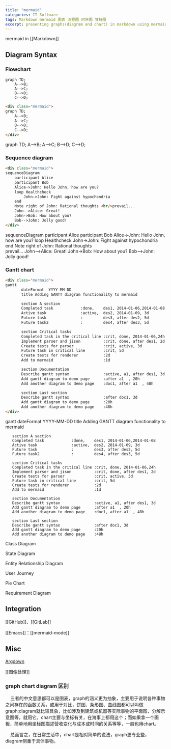 ```yaml
---
title: "mermaid"
categories: IT Software
tags: Markdown mermaid 图表 流程图 时序图 甘特图
excerpt: presenting graphs(diagram and chart) in markdown using mermaid.
---
```



mermaid in [[Markdown]]


## Diagram Syntax


### Flowchart

```mermaid
graph TD;
    A-->B;
    A-->C;
    B-->D;
    C-->D;
```


```html
<div class="mermaid">
graph TD;
    A-->B;
    A-->C;
    B-->D;
    C-->D;
</div>
```


<div class="mermaid">
graph TD;
    A-->B;
    A-->C;
    B-->D;
    C-->D;
</div>


### Sequence diagram

```html
<div class="mermaid">
sequenceDiagram
    participant Alice
    participant Bob
    Alice->John: Hello John, how are you?
    loop Healthcheck
        John->John: Fight against hypochondria
    end
    Note right of John: Rational thoughts <br/>prevail...
    John-->Alice: Great!
    John->Bob: How about you?
    Bob-->John: Jolly good!
</div>
```

<div class="mermaid">
sequenceDiagram
    participant Alice
    participant Bob
    Alice->John: Hello John, how are you?
    loop Healthcheck
        John->John: Fight against hypochondria
    end
    Note right of John: Rational thoughts <br/>prevail...
    John-->Alice: Great!
    John->Bob: How about you?
    Bob-->John: Jolly good!
</div>

### Gantt chart


```html
<div class="mermaid">
gantt
       dateFormat  YYYY-MM-DD
       title Adding GANTT diagram functionality to mermaid

       section A section
       Completed task            :done,    des1, 2014-01-06,2014-01-08
       Active task               :active,  des2, 2014-01-09, 3d
       Future task               :         des3, after des2, 5d
       Future task2              :         des4, after des3, 5d

       section Critical tasks
       Completed task in the critical line :crit, done, 2014-01-06,24h
       Implement parser and jison          :crit, done, after des1, 2d
       Create tests for parser             :crit, active, 3d
       Future task in critical line        :crit, 5d
       Create tests for renderer           :2d
       Add to mermaid                      :1d

       section Documentation
       Describe gantt syntax               :active, a1, after des1, 3d
       Add gantt diagram to demo page      :after a1  , 20h
       Add another diagram to demo page    :doc1, after a1  , 48h

       section Last section
       Describe gantt syntax               :after doc1, 3d
       Add gantt diagram to demo page      :20h
       Add another diagram to demo page    :48h
</div>
```


<div class="mermaid">
gantt
       dateFormat  YYYY-MM-DD
       title Adding GANTT diagram functionality to mermaid

       section A section
       Completed task            :done,    des1, 2014-01-06,2014-01-08
       Active task               :active,  des2, 2014-01-09, 3d
       Future task               :         des3, after des2, 5d
       Future task2              :         des4, after des3, 5d

       section Critical tasks
       Completed task in the critical line :crit, done, 2014-01-06,24h
       Implement parser and jison          :crit, done, after des1, 2d
       Create tests for parser             :crit, active, 3d
       Future task in critical line        :crit, 5d
       Create tests for renderer           :2d
       Add to mermaid                      :1d

       section Documentation
       Describe gantt syntax               :active, a1, after des1, 3d
       Add gantt diagram to demo page      :after a1  , 20h
       Add another diagram to demo page    :doc1, after a1  , 48h

       section Last section
       Describe gantt syntax               :after doc1, 3d
       Add gantt diagram to demo page      :20h
       Add another diagram to demo page    :48h
</div>

Class Diagram

State Diagram

Entity Relationship Diagram

User Journey

Pie Chart

Requirement Diagram

## Integration

[[GitHub]]、[[GitLab]]

[[Emacs]]：[[mermaid-mode]] 




## Misc

[Argdown](https://argdown.org/)

[[图像处理]]

### graph chart diagram 区别

&#160;&#160;&#160;&#160;三者的中文意思都可以是图表，graph的涵义更为抽象，主要用于说明各种事物之间存在的函数关系，或用于对比，饼图、条形图、曲线图都可以叫做graph;diagram就比较具象，比如涉及到建筑或机器等实际事物的平面图、分解示意图等，就用它。chart主要与坐标有关，在海事上都用这个；而如果拿一个画板，简单地用坐标图描述营收变化与成本或时间的关系等等，一般也用chart。

&#160;&#160;&#160;&#160;总而言之，在日常生活中，chart是相对简单的说法，graph更专业些，diagram侧重于具体事物。







